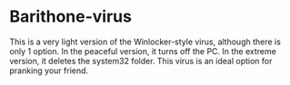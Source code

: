 # Barithone-virus
This is a very light version of the Winlocker-style virus, although there is only 1 option. In the peaceful version, it turns off the PC. In the extreme version, it deletes the system32 folder. This virus is an ideal option for pranking your friend.
